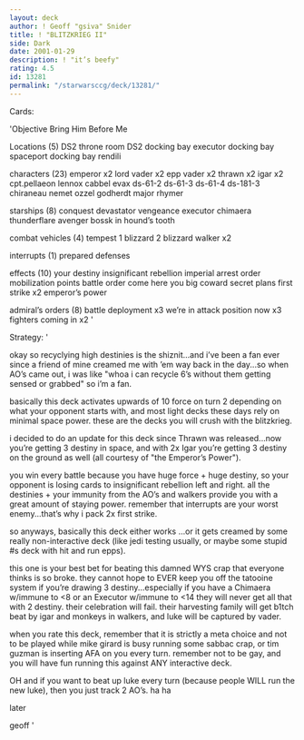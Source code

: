```yaml
---
layout: deck
author: ! Geoff "gsiva" Snider
title: ! "BLITZKRIEG II"
side: Dark
date: 2001-01-29
description: ! "it’s beefy"
rating: 4.5
id: 13281
permalink: "/starwarsccg/deck/13281/"
---
```

Cards: 

'Objective
Bring Him Before Me

Locations (5)
DS2 throne room
DS2 docking bay
executor docking bay
spaceport docking bay
rendili

characters (23)
emperor x2
lord vader x2
epp vader x2
thrawn x2
igar x2
cpt.pellaeon
lennox
cabbel
evax
ds-61-2
ds-61-3
ds-61-4
ds-181-3
chiraneau
nemet
ozzel
godherdt
major rhymer

starships (8)
conquest
devastator
vengeance
executor
chimaera
thunderflare
avenger
bossk in hound&#8217;s tooth

combat vehicles (4)
tempest 1
blizzard 2
blizzard walker x2

interrupts (1)
prepared defenses

effects (10)
your destiny
insignificant rebellion
imperial arrest order
mobilization points
battle order
come here you big coward
secret plans
first strike x2
emperor&#8217;s power

admiral&#8217;s orders (8)
battle deployment x3
we&#8217;re in attack position now x3
fighters coming in x2  '

Strategy: '

okay so recyclying high destinies is the shiznit...and i’ve been a fan ever since a friend of mine creamed me with ’em way back in the day...so when AO’s came out, i was like "whoa i can recycle 6’s without them getting sensed or grabbed"  so i’m a fan.

basically this deck activates upwards of 10 force on turn 2 depending on what your opponent starts with, and most light decks these days rely on minimal space power.  these are the decks you will crush with the blitzkrieg.

i decided to do an update for this deck since Thrawn was released...now you’re getting 3 destiny in space, and with 2x Igar you’re getting 3 destiny on the ground as well (all courtesy of "the Emperor’s Power").

you win every battle because you have huge force + huge destiny, so your opponent is losing cards to insignificant rebellion left and right.  all the destinies + your immunity from the AO’s and walkers provide you with a great amount of staying power.  remember that interrupts are your worst enemy...that’s why i pack 2x first strike.

so anyways, basically this deck either works ...or it gets creamed by some really non-interactive deck (like jedi testing usually, or maybe some stupid #s deck with hit and run epps).

this one is your best bet for beating this damned WYS crap that everyone thinks is so broke.  they cannot hope to EVER keep you off the tatooine system if you’re drawing 3 destiny...especially if you have a Chimaera w/immune to <8 or an Executor w/immune to <14 they will never get all that with 2 destiny.  their celebration will fail.  their harvesting family will get b1tch beat by igar and monkeys in walkers, and luke will be captured by vader.

when you rate this deck, remember that it is strictly a meta choice and not to be played while mike girard is busy running some sabbac crap, or tim guzman is inserting AFA on you every turn.	remember not to be gay, and you will have fun running this against ANY interactive deck.

OH and if you want to beat up luke every turn (because people WILL run the new luke), then you just track 2 AO’s.	ha ha

later

geoff  '
